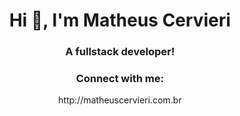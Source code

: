 <h1 align="center">Hi 👋, I'm Matheus Cervieri</h1>
<h3 align="center">A fullstack developer!</h3>
  
<h3 align="center">Connect with me:</h3>
<p align="center">
  http://matheuscervieri.com.br
</p>

